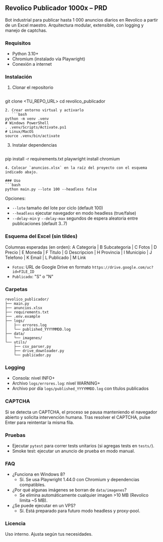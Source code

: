 ## Revolico Publicador 1000x – PRD

Bot industrial para publicar hasta 1 000 anuncios diarios en Revolico a partir de un Excel maestro. Arquitectura modular, extensible, con logging y manejo de captchas.

### Requisitos
- Python 3.10+
- Chromium (instalado vía Playwright)
- Conexión a internet

### Instalación
1. Clonar el repositorio
   ```bash
git clone <TU_REPO_URL>
cd revolico_publicador
```
2. Crear entorno virtual y activarlo
   ```bash
python -m venv .venv
# Windows PowerShell
. .venv/Scripts/Activate.ps1
# Linux/MacOS
source .venv/bin/activate
```
3. Instalar dependencias
   ```bash
pip install -r requirements.txt
playwright install chromium
```
4. Colocar `anuncios.xlsx` en la raíz del proyecto con el esquema indicado abajo.

### Uso
```bash
python main.py --lote 100 --headless false
```
Opciones:
- `--lote` tamaño del lote por ciclo (default 100)
- `--headless` ejecutar navegador en modo headless (true/false)
- `--delay-min` y `--delay-max` segundos de espera aleatoria entre publicaciones (default 3..7)

### Esquema del Excel (sin tildes)
Columnas esperadas (en orden):
A Categoria | B Subcategoria | C Fotos | D Precio | E Moneda | F Titulo | G Descripcion | H Provincia | I Municipio | J Telefono | K Email | L Publicado | M Link

- `Fotos`: URL de Google Drive en formato `https://drive.google.com/uc?id=FILE_ID`
- `Publicado`: "S" o "N"

### Carpetas
```
revolico_publicador/
├── main.py
├── anuncios.xlsx
├── requirements.txt
├── .env.example
├── logs/
│   ├── errores.log
│   └── published_YYYYMMDD.log
├── data/
│   └── imagenes/
└── utils/
    ├── csv_parser.py
    ├── drive_downloader.py
    └── publicador.py
```

### Logging
- Consola: nivel INFO+
- Archivo `logs/errores.log`: nivel WARNING+
- Archivo por día `logs/published_YYYYMMDD.log` con títulos publicados

### CAPTCHA
Si se detecta un CAPTCHA, el proceso se pausa manteniendo el navegador abierto y solicita intervención humana. Tras resolver el CAPTCHA, pulse Enter para reintentar la misma fila.

### Pruebas
- Ejecutar `pytest` para correr tests unitarios (si agregas tests en `tests/`).
- Smoke test: ejecutar un anuncio de prueba en modo manual.

### FAQ
- ¿Funciona en Windows 8?
  - Sí. Se usa Playwright 1.44.0 con Chromium y dependencias compatibles.
- ¿Por qué algunas imágenes se borran de `data/imagenes`?
  - Se elimina automáticamente cualquier imagen >10 MB (Revolico limita ~5 MB).
- ¿Se puede ejecutar en un VPS?
  - Sí. Está preparado para futuro modo headless y proxy-pool.

### Licencia
Uso interno. Ajusta según tus necesidades.